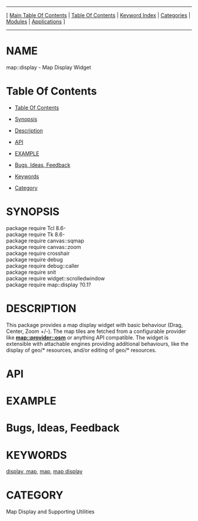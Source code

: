 
[//000000001]: # (map::display \- Map display support)
[//000000002]: # (Generated from file 'display\.man' by tcllib/doctools with format 'markdown')
[//000000003]: # (map::display\(n\) 0\.1 tklib "Map display support")

<hr> [ <a href="../../../../toc.md">Main Table Of Contents</a> &#124; <a
href="../../../toc.md">Table Of Contents</a> &#124; <a
href="../../../../index.md">Keyword Index</a> &#124; <a
href="../../../../toc0.md">Categories</a> &#124; <a
href="../../../../toc1.md">Modules</a> &#124; <a
href="../../../../toc2.md">Applications</a> ] <hr>

# NAME

map::display \- Map Display Widget

# <a name='toc'></a>Table Of Contents

  - [Table Of Contents](#toc)

  - [Synopsis](#synopsis)

  - [Description](#section1)

  - [API](#section2)

  - [EXAMPLE](#section3)

  - [Bugs, Ideas, Feedback](#section4)

  - [Keywords](#keywords)

  - [Category](#category)

# <a name='synopsis'></a>SYNOPSIS

package require Tcl 8\.6\-  
package require Tk 8\.6\-  
package require canvas::sqmap  
package require canvas::zoom  
package require crosshair  
package require debug  
package require debug::caller  
package require snit  
package require widget::scrolledwindow  
package require map::display ?0\.1?  

# <a name='description'></a>DESCRIPTION

This package provides a map display widget with basic behaviour \(Drag, Center,
Zoom \+/\-\)\. The map tiles are fetched from a configurable provider like
__[map::provider::osm](provider\-osm\.md)__ or anything API compatible\.
The widget is extensible with attachable engines providing additional
behaviours, like the display of geo/\* resources, and/or editing of geo/\*
resources\.

# <a name='section2'></a>API

# <a name='section3'></a>EXAMPLE

# <a name='section4'></a>Bugs, Ideas, Feedback

# <a name='keywords'></a>KEYWORDS

[display, map](\.\./\.\./\.\./\.\./index\.md\#display\_map),
[map](\.\./\.\./\.\./\.\./index\.md\#map), [map
display](\.\./\.\./\.\./\.\./index\.md\#map\_display)

# <a name='category'></a>CATEGORY

Map Display and Supporting Utilities
